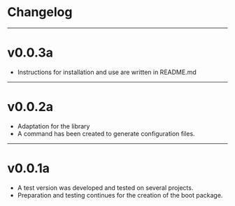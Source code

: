 # Changelog
---

# v0.0.3a
- Instructions for installation and use are written in README.md

---

# v0.0.2a
- Adaptation for the library
- A command has been created to generate configuration files.

---

# v0.0.1a
- A test version was developed and tested on several projects.
- Preparation and testing continues for the creation of the boot package.
